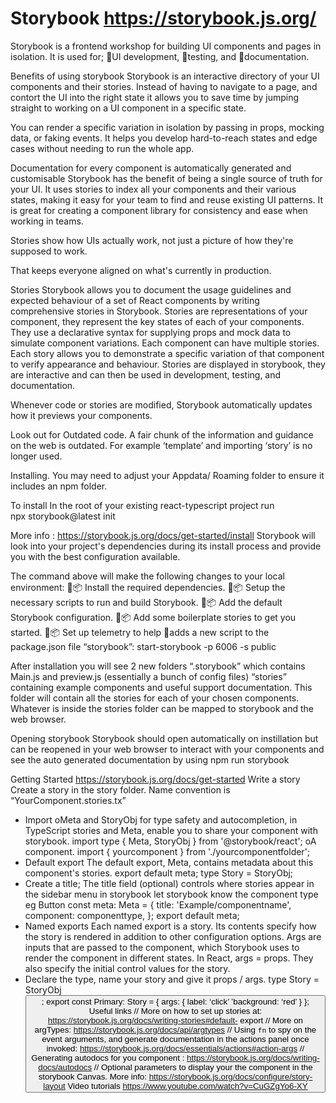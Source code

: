 # Storybook https://storybook.js.org/

Storybook is a frontend workshop for building UI components and pages in isolation.
It is used for;
UI development,
testing, and
documentation.

Benefits of using storybook
Storybook is an interactive directory of your UI components and their stories. Instead of having to navigate to a page, and contort the UI into the right state it allows you to save time by jumping straight to working on a UI component in a specific state.

You can render a specific variation in isolation by passing in props, mocking data, or faking events. It helps you develop hard-to-reach states and edge cases without needing to run the whole app.

Documentation for every component is automatically generated and customisable
Storybook has the benefit of being a single source of truth for your UI. It uses stories to index all your components and their various states, making it easy for your team to find and reuse existing UI patterns. It is great for creating a component library for consistency and ease when working in teams.

Stories show how UIs actually work, not just a picture of how they're supposed to work.

That keeps everyone aligned on what's currently in production.

Stories
Storybook allows you to document the usage guidelines and expected behaviour of a set of React components by writing comprehensive stories in Storybook.
Stories are representations of your component, they represent the key states of each of your components. They use a declarative syntax for supplying props and mock data to simulate component variations. Each component can have multiple stories. Each story allows you to demonstrate a specific variation of that component to verify appearance and behaviour. Stories are displayed in storybook, they are interactive and can then be used in development, testing, and documentation.

Whenever code or stories are modified, Storybook automatically updates how it previews your components.

Look out for Outdated code. A fair chunk of the information and guidance on the web is outdated. For example ‘template’ and importing ‘story’ is no longer used.

Installing. You may need to adjust your Appdata/ Roaming folder to ensure it includes an
npm folder.

To install
In the root of your existing react-typescript project run  
npx storybook@latest init

More info : https://storybook.js.org/docs/get-started/install
Storybook will look into your project's dependencies during its install process and provide you with the best configuration available.

The command above will make the following changes to your local environment:
📦 Install the required dependencies.
📦 Setup the necessary scripts to run and build Storybook.
📦 Add the default Storybook configuration.
📦 Add some boilerplate stories to get you started.
📦 Set up telemetry to help
adds a new script to the package.json file “storybook”: start-storybook -p 6006 -s public

After installation you will see 2 new folders
“.storybook” which contains Main.js and preview.js (essentially a bunch of config files) “stories” containing example components and useful support documentation. This folder will contain all the stories for each of your chosen components. Whatever is inside the stories folder can be mapped to storybook and the web browser.

Opening storybook
Storybook should open automatically on instillation but can be reopened in your web browser to interact with your components and see the auto generated documentation by using npm run storybook

Getting Started
https://storybook.js.org/docs/get-started
Write a story
Create a story in the story folder. Name convention is “YourComponent.stories.tx”

- Import
  oMeta and StoryObj for type safety and autocompletion, in TypeScript stories
  and Meta, enable you to share your component with storybook.
  import type { Meta, StoryObj } from '@storybook/react';
  oA component. import { yourcomponent } from './yourcomponentfolder';
- Default export
  The default export, Meta, contains metadata about this component's stories.
  export default meta;
  type Story = StoryObj<typeof meta>;
- Create a title;
  The title field (optional) controls where stories appear in the sidebar menu in
  storybook
  let storybook know the component type eg Button
  const meta: Meta = {
  title: 'Example/componentname',
  component: componenttype,
  };
  export default meta;
- Named exports
  Each named export is a story. Its contents specify how the story is rendered in
  addition to other configuration options.
  Args are inputs that are passed to the component, which Storybook uses to render
  the component in different states. In React, args = props. They also specify the initial
  control values for the story.
- Declare the type, name your story and give it props / args.
  type Story = StoryObj<Button>;
  export const Primary: Story = {
  args: {
  label: ‘click’
  ’background: ‘red’
  }
  };
  Useful links
  // More on how to set up stories at: https://storybook.js.org/docs/writing-stories#default-
  export
  // More on argTypes: https://storybook.js.org/docs/api/argtypes
  // Using `fn` to spy on the event arguments, and generate documentation in the actions
  panel once invoked: https://storybook.js.org/docs/essentials/actions#action-args
  // Generating autodocs for you component :
  https://storybook.js.org/docs/writing-docs/autodocs
  // Optional parameters to display your the component in the storybook Canvas. More info:
  https://storybook.js.org/docs/configure/story-layout
  Video tutorials
  https://www.youtube.com/watch?v=CuGZgYo6-XY
